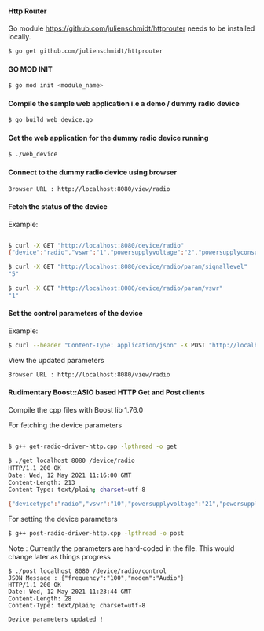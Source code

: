 

#### Http Router
Go module https://github.com/julienschmidt/httprouter needs to be installed locally.
```bash
$ go get github.com/julienschmidt/httprouter
```

#### GO MOD INIT
```bash
$ go mod init <module_name>
```

#### Compile the sample web application i.e a demo / dummy radio device
```bash
$ go build web_device.go
```

#### Get the web application for the dummy radio device running

```bash
$ ./web_device
```

#### Connect to the dummy radio device using browser

```bash
Browser URL : http://localhost:8080/view/radio
```

#### Fetch the status of the device
Example:
```bash

$ curl -X GET "http://localhost:8080/device/radio"
{"device":"radio","vswr":"1","powersupplyvoltage":"2","powersupplyconsumption":"3","temperature":"4","signallevel":"5"}

$ curl -X GET "http://localhost:8080/device/radio/param/signallevel"
"5"

$ curl -X GET "http://localhost:8080/device/radio/param/vswr"
"1"
```

#### Set the control parameters of the device
Example:
```bash
$ curl --header "Content-Type: application/json" -X POST "http://localhost:8080/device/radio/control" --data '{"frequency":"15","transmissionpower":"100", "modem":"Audio", "antenna":"RF"}'
```
View the updated parameters
```bash
Browser URL : http://localhost:8080/view/radio
```

#### Rudimentary Boost::ASIO based HTTP Get and Post clients
Compile the cpp files with Boost lib 1.76.0

For fetching the device parameters
```bash

$ g++ get-radio-driver-http.cpp -lpthread -o get

$ ./get localhost 8080 /device/radio
HTTP/1.1 200 OK
Date: Wed, 12 May 2021 11:16:00 GMT
Content-Length: 213
Content-Type: text/plain; charset=utf-8

{"devicetype":"radio","vswr":"10","powersupplyvoltage":"21","powersupplyconsumption":"31","temperature":"44","signallevel":"51","frequency":"100","transmissionpower":"100000000000","modem":"Audio","antenna":"RF"}
```

For setting the device parameters
```bash
$ g++ post-radio-driver-http.cpp -lpthread -o post
```
Note : Currently the parameters are hard-coded in the file. This would change later as things progress

```
$ ./post localhost 8080 /device/radio/control
JSON Message : {"frequency":"100","modem":"Audio"}
HTTP/1.1 200 OK
Date: Wed, 12 May 2021 11:23:44 GMT
Content-Length: 28
Content-Type: text/plain; charset=utf-8

Device parameters updated !
```
